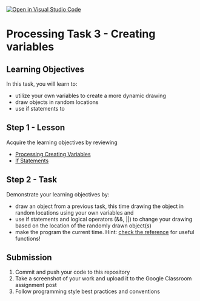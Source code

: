 [![Open in Visual Studio Code](https://classroom.github.com/assets/open-in-vscode-f059dc9a6f8d3a56e377f745f24479a46679e63a5d9fe6f495e02850cd0d8118.svg)](https://classroom.github.com/online_ide?assignment_repo_id=7218880&assignment_repo_type=AssignmentRepo)
# Processing Task 3 - Creating variables

## Learning Objectives
In this task, you will learn to:
* utilize your own variables to create a more dynamic drawing
* draw objects in random locations
* use if statements to 



## Step 1 - Lesson
Acquire the learning objectives by reviewing
* [Processing Creating Variables](https://happycoding.io/tutorials/processing/creating-variables)
* [If Statements](https://happycoding.io/tutorials/processing/if-statements)

## Step 2 - Task
Demonstrate your learning objectives by:
* draw an object from a previous task, this time drawing the object in random locations using your own variables and 
* use if statements and logical operators (&&, ||) to change your drawing based on the location of the randomly drawn object(s)
* make the program the current time. Hint: [check the reference](https://processing.org/reference/) for useful functions! 


## Submission
1. Commit and push your code to this repository
2. Take a screenshot of your work and upload it to the Google Classroom assignment post
3. Follow programming style best practices and conventions
